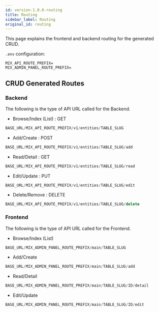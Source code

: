 ```yaml
---
id: version-1.0.0-routing
title: Routing
sidebar_label: Routing
original_id: routing
---
```


This page explains the frontend and backend routing for the generated CRUD.

`.env` configuration:
```
MIX_API_ROUTE_PREFIX=
MIX_ADMIN_PANEL_ROUTE_PREFIX=
```

## CRUD Generated Routes

### Backend

The following is the type of API URL called for the Backend.

* Browse/Index (List) : GET

```javascript
BASE_URL/MIX_API_ROUTE_PREFIX/v1/entities/TABLE_SLUG
```

* Add/Create : POST

```javascript
BASE_URL/MIX_API_ROUTE_PREFIX/v1/entities/TABLE_SLUG/add
```

* Read/Detail : GET

```javascript
BASE_URL/MIX_API_ROUTE_PREFIX/v1/entities/TABLE_SLUG/read
```

* Edit/Update : PUT

```javascript
BASE_URL/MIX_API_ROUTE_PREFIX/v1/entities/TABLE_SLUG/edit
```

* Delete/Remove : DELETE

```javascript
BASE_URL/MIX_API_ROUTE_PREFIX/v1/entities/TABLE_SLUG/delete
```


### Frontend

The following is the type of API URL called for the Frontend.

* Browse/Index (List)

```javascript
BASE_URL/MIX_ADMIN_PANEL_ROUTE_PREFIX/main/TABLE_SLUG
```

* Add/Create

```javascript
BASE_URL/MIX_ADMIN_PANEL_ROUTE_PREFIX/main/TABLE_SLUG/add
```

* Read/Detail

```javascript
BASE_URL/MIX_ADMIN_PANEL_ROUTE_PREFIX/main/TABLE_SLUG/ID/detail
```

* Edit/Update

```javascript
BASE_URL/MIX_ADMIN_PANEL_ROUTE_PREFIX/main/TABLE_SLUG/ID/edit
```